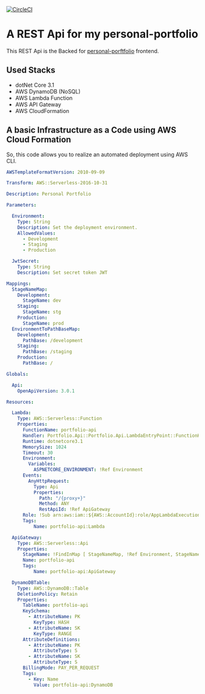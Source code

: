 [![CircleCI](https://img.shields.io/circleci/build/gh/pauloprsdesouza/personal-portfolio-api)](https://circleci.com/gh/pauloprsdesouza/personal-portfolio-api)

# A REST Api for my personal-portfolio

This REST Api is the Backed for [personal-porftfolio](https://github.com/pauloprsdesouza/personal-portfolio) frontend.

## Used Stacks 

- dotNet Core 3.1
- AWS DynamoDB (NoSQL)
- AWS Lambda Function
- AWS API Gateway
- AWS CloudFormation

## A basic Infrastructure as a Code using AWS Cloud Formation

So, this code allows you to realize an automated deployment using AWS CLI.

``` yaml
AWSTemplateFormatVersion: 2010-09-09

Transform: AWS::Serverless-2016-10-31

Description: Personal Portfolio

Parameters:

  Environment:
    Type: String
    Description: Set the deployment environment.
    AllowedValues:
      - Development
      - Staging
      - Production

  JwtSecret:
    Type: String
    Description: Set secret token JWT

Mappings:
  StageNameMap:
    Development:
      StageName: dev
    Staging:
      StageName: stg
    Production:
      StageName: prod
  EnvironmentToPathBaseMap:
    Development:
      PathBase: /development
    Staging:
      PathBase: /staging
    Production:
      PathBase: /

Globals:

  Api:
    OpenApiVersion: 3.0.1

Resources:

  Lambda:
    Type: AWS::Serverless::Function
    Properties:
      FunctionName: portfolio-api
      Handler: Portfolio.Api::Portfolio.Api.LambdaEntryPoint::FunctionHandlerAsync
      Runtime: dotnetcore3.1
      MemorySize: 1024
      Timeout: 30
      Environment:
        Variables:
          ASPNETCORE_ENVIRONMENT: !Ref Environment
      Events:
        AnyHttpRequest:
          Type: Api
          Properties:
            Path: "/{proxy+}"
            Method: ANY
            RestApiId: !Ref ApiGateway
      Role: !Sub arn:aws:iam::${AWS::AccountId}:role/AppLambdaExecutionRole
      Tags:
          Name: portfolio-api:Lambda

  ApiGateway:
    Type: AWS::Serverless::Api
    Properties:
      StageName: !FindInMap [ StageNameMap, !Ref Environment, StageName ]
      Name: portfolio-api
      Tags:
          Name: portfolio-api:ApiGateway

  DynamoDBTable:
    Type: AWS::DynamoDB::Table
    DeletionPolicy: Retain
    Properties:
      TableName: portfolio-api
      KeySchema:
        - AttributeName: PK
          KeyType: HASH
        - AttributeName: SK
          KeyType: RANGE
      AttributeDefinitions:
        - AttributeName: PK
          AttributeType: S
        - AttributeName: SK
          AttributeType: S
      BillingMode: PAY_PER_REQUEST
      Tags:
        - Key: Name
          Value: portfolio-api:DynamoDB

```
